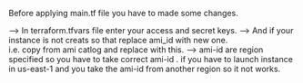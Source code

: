 Before applying main.tf file you have to made some changes.

--> In terraform.tfvars file enter your access and secret keys.
--> And if your instance is not creats so that replace ami_id with new one.  
     i.e. copy from ami catlog and replace with this.
--> ami-id are region specified so you have to take correct ami-id .
    if you have to launch instance in us-east-1 and you take the ami-id from another region so it not works.
